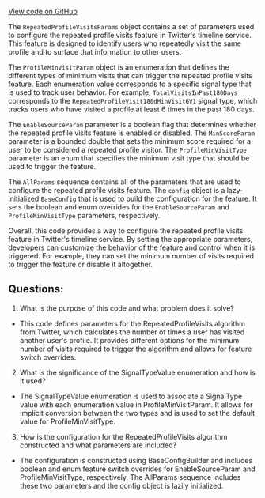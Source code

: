 [View code on GitHub](https://github.com/misbahsy/the-algorithm/cr-mixer/server/src/main/scala/com/twitter/cr_mixer/param/RepeatedProfileVisitsParams.scala)

The `RepeatedProfileVisitsParams` object contains a set of parameters used to configure the repeated profile visits feature in Twitter's timeline service. This feature is designed to identify users who repeatedly visit the same profile and to surface that information to other users. 

The `ProfileMinVisitParam` object is an enumeration that defines the different types of minimum visits that can trigger the repeated profile visits feature. Each enumeration value corresponds to a specific signal type that is used to track user behavior. For example, `TotalVisitsInPast180Days` corresponds to the `RepeatedProfileVisit180dMinVisit6V1` signal type, which tracks users who have visited a profile at least 6 times in the past 180 days. 

The `EnableSourceParam` parameter is a boolean flag that determines whether the repeated profile visits feature is enabled or disabled. The `MinScoreParam` parameter is a bounded double that sets the minimum score required for a user to be considered a repeated profile visitor. The `ProfileMinVisitType` parameter is an enum that specifies the minimum visit type that should be used to trigger the feature. 

The `AllParams` sequence contains all of the parameters that are used to configure the repeated profile visits feature. The `config` object is a lazy-initialized `BaseConfig` that is used to build the configuration for the feature. It sets the boolean and enum overrides for the `EnableSourceParam` and `ProfileMinVisitType` parameters, respectively. 

Overall, this code provides a way to configure the repeated profile visits feature in Twitter's timeline service. By setting the appropriate parameters, developers can customize the behavior of the feature and control when it is triggered. For example, they can set the minimum number of visits required to trigger the feature or disable it altogether.
## Questions: 
 1. What is the purpose of this code and what problem does it solve?
- This code defines parameters for the RepeatedProfileVisits algorithm from Twitter, which calculates the number of times a user has visited another user's profile. It provides different options for the minimum number of visits required to trigger the algorithm and allows for feature switch overrides.

2. What is the significance of the SignalTypeValue enumeration and how is it used?
- The SignalTypeValue enumeration is used to associate a SignalType value with each enumeration value in ProfileMinVisitParam. It allows for implicit conversion between the two types and is used to set the default value for ProfileMinVisitType.

3. How is the configuration for the RepeatedProfileVisits algorithm constructed and what parameters are included?
- The configuration is constructed using BaseConfigBuilder and includes boolean and enum feature switch overrides for EnableSourceParam and ProfileMinVisitType, respectively. The AllParams sequence includes these two parameters and the config object is lazily initialized.